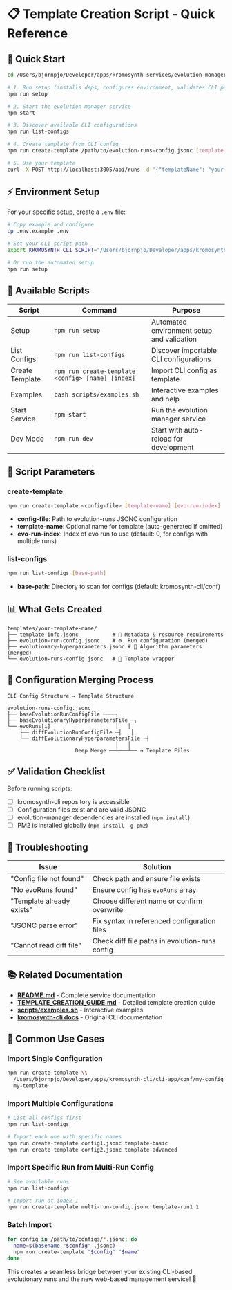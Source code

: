 # 📋 Template Creation Script - Quick Reference

## 🚀 Quick Start

```bash
cd /Users/bjornpjo/Developer/apps/kromosynth-services/evolution-manager

# 1. Run setup (installs deps, configures environment, validates CLI path)
npm run setup

# 2. Start the evolution manager service
npm start

# 3. Discover available CLI configurations
npm run list-configs

# 4. Create template from CLI config
npm run create-template /path/to/evolution-runs-config.jsonc [template-name] [index]

# 5. Use your template
curl -X POST http://localhost:3005/api/runs -d '{"templateName": "your-template"}'
```

## ⚡ Environment Setup

For your specific setup, create a `.env` file:

```bash
# Copy example and configure
cp .env.example .env

# Set your CLI script path
export KROMOSYNTH_CLI_SCRIPT="/Users/bjornpjo/Developer/apps/kromosynth-cli/cli-app/kromosynth.js"

# Or run the automated setup
npm run setup
```

## 📁 Available Scripts

| Script | Command | Purpose |
|--------|---------|---------|
| Setup | `npm run setup` | Automated environment setup and validation |
| List Configs | `npm run list-configs` | Discover importable CLI configurations |
| Create Template | `npm run create-template <config> [name] [index]` | Import CLI config as template |
| Examples | `bash scripts/examples.sh` | Interactive examples and help |
| Start Service | `npm start` | Run the evolution manager service |
| Dev Mode | `npm run dev` | Start with auto-reload for development |

## 🔧 Script Parameters

### create-template
```bash
npm run create-template <config-file> [template-name] [evo-run-index]
```

- **config-file**: Path to evolution-runs JSONC configuration
- **template-name**: Optional name for template (auto-generated if omitted)
- **evo-run-index**: Index of evo run to use (default: 0, for configs with multiple runs)

### list-configs
```bash
npm run list-configs [base-path]
```

- **base-path**: Directory to scan for configs (default: kromosynth-cli/conf)

## 📊 What Gets Created

```
templates/your-template-name/
├── template-info.jsonc           # 📝 Metadata & resource requirements
├── evolution-run-config.jsonc    # ⚙️  Run configuration (merged)
├── evolutionary-hyperparameters.jsonc # 🧬 Algorithm parameters (merged)
└── evolution-runs-config.jsonc   # 🔗 Template wrapper
```

## 🔄 Configuration Merging Process

```
CLI Config Structure → Template Structure

evolution-runs-config.jsonc       
├── baseEvolutionRunConfigFile ────┐
├── baseEvolutionaryHyperparametersFile ─┐
└── evoRuns[i]                     │   │
    ├── diffEvolutionRunConfigFile ─┤   │
    └── diffEvolutionaryHyperparametersFile ─┤
                                   │   │
                      Deep Merge ──┴───┴── → Template Files
```

## ✅ Validation Checklist

Before running scripts:
- [ ] kromosynth-cli repository is accessible
- [ ] Configuration files exist and are valid JSONC
- [ ] evolution-manager dependencies are installed (`npm install`)
- [ ] PM2 is installed globally (`npm install -g pm2`)

## 🐛 Troubleshooting

| Issue | Solution |
|-------|----------|
| "Config file not found" | Check path and ensure file exists |
| "No evoRuns found" | Ensure config has `evoRuns` array |
| "Template already exists" | Choose different name or confirm overwrite |
| "JSONC parse error" | Fix syntax in referenced configuration files |
| "Cannot read diff file" | Check diff file paths in evolution-runs config |

## 📚 Related Documentation

- **[README.md](README.md)** - Complete service documentation
- **[TEMPLATE_CREATION_GUIDE.md](TEMPLATE_CREATION_GUIDE.md)** - Detailed template creation guide  
- **[scripts/examples.sh](scripts/examples.sh)** - Interactive examples
- **[kromosynth-cli docs](../../../kromosynth-cli/)** - Original CLI documentation

## 🎯 Common Use Cases

### Import Single Configuration
```bash
npm run create-template \\
  /Users/bjornpjo/Developer/apps/kromosynth-cli/cli-app/conf/my-config.jsonc \\
  my-template
```

### Import Multiple Configurations
```bash
# List all configs first
npm run list-configs

# Import each one with specific names
npm run create-template config1.jsonc template-basic
npm run create-template config2.jsonc template-advanced  
```

### Import Specific Run from Multi-Run Config
```bash
# See available runs
npm run list-configs

# Import run at index 1
npm run create-template multi-run-config.jsonc template-run1 1
```

### Batch Import
```bash
for config in /path/to/configs/*.jsonc; do
  name=$(basename "$config" .jsonc)
  npm run create-template "$config" "$name"
done
```

This creates a seamless bridge between your existing CLI-based evolutionary runs and the new web-based management service! 🌉
